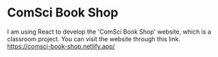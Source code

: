 # ComSci Book Shop
I am using React to develop the 'ComSci Book Shop' website, which is a classroom project. You can visit the website through this link. https://comsci-book-shop.netlify.app/
